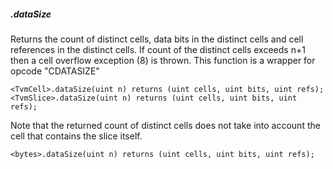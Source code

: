 ##### .dataSize 

 Returns the count of distinct cells, data bits in the distinct cells and cell references in the distinct cells. If count of the distinct cells exceeds n+1 then a cell overflow exception (8) is thrown. This function is a wrapper for opcode "CDATASIZE" 

 ```
 <TvmCell>.dataSize(uint n) returns (uint cells, uint bits, uint refs);
<TvmSlice>.dataSize(uint n) returns (uint cells, uint bits, uint refs);
```

 Note that the returned count of distinct cells does not take into account the cell that contains the slice itself. 

```
<bytes>.dataSize(uint n) returns (uint cells, uint bits, uint refs);
```
